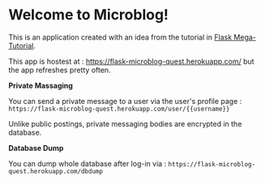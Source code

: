 # Welcome to Microblog!

This is an application created with an idea from the tutorial in [Flask Mega-Tutorial](https://blog.miguelgrinberg.com/post/the-flask-mega-tutorial-part-i-hello-world).

This app is hostest at : https://flask-microblog-quest.herokuapp.com/ but the app refreshes pretty often.

**Private Massaging**

You can send a private message to a user via the user's profile page : `https://flask-microblog-quest.herokuapp.com/user/{{username}}`

Unlike public postings, private messaging bodies are encrypted in the database.

**Database Dump**

You can dump whole database after log-in via : `https://flask-microblog-quest.herokuapp.com/dbdump`

